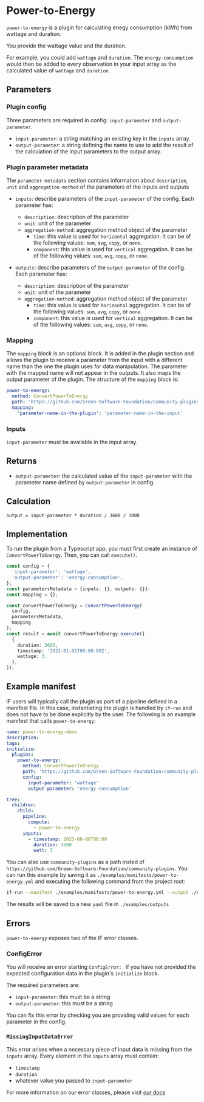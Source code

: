 # Power-to-Energy

`power-to-energy` is a plugin for calculating enegy consumption (kWh) from wattage and duration.

You provide the wattage value and the duration.

For example, you could add `wattage` and `duration`. The `energy-consumption` would then be added to every observation in your input array as the calculated value of `wattage` and `duration`.

## Parameters

### Plugin config

Three parameters are required in config: `input-parameter` and `output-parameter`.

- `input-parameter`: a string matching an existing key in the `inputs` array.
- `output-parameter`: a string defining the name to use to add the result of the calculation of the input parameters to the output array.

### Plugin parameter metadata

The `parameter-metadata` section contains information about `description`, `unit` and `aggregation-method`
of the parameters of the inputs and outputs

- `inputs`: describe parameters of the `input-parameter` of the config. Each parameter has:

  - `description`: description of the parameter
  - `unit`: unit of the parameter
  - `aggregation-method`: aggregation method object of the parameter
    - `time`: this value is used for `horizontal` aggregation. It can be of the following values: `sum`, `avg`, `copy`, or `none`.
    - `component`: this value is used for `vertical` aggregation. It can be of the following values: `sum`, `avg`, `copy`, or `none`.

- `outputs`: describe parameters of the `output-parameter` of the config. Each parameter has:
  - `description`: description of the parameter
  - `unit`: unit of the parameter
  - `aggregation-method`: aggregation method object of the parameter
    - `time`: this value is used for `horizontal` aggregation. It can be of the following values: `sum`, `avg`, `copy`, or `none`.
    - `component`: this value is used for `vertical` aggregation. It can be of the following values: `sum`, `avg`, `copy`, or `none`.

### Mapping

The `mapping` block is an optional block. It is added in the plugin section and allows the plugin to receive a parameter from the input with a different name than the one the plugin uses for data manipulation. The parameter with the mapped name will not appear in the outputs. It also maps the output parameter of the plugin. The structure of the `mapping` block is:

```yaml
power-to-energy:
  method: ConvertPowerToEnergy
  path: 'https://github.com/Green-Software-Foundation/community-plugins'
  mapping:
    'parameter-name-in-the-plugin': 'parameter-name-in-the-input'
```

### Inputs

`input-parameter` must be available in the input array.

## Returns

- `output-parameter`: the calculated value of the `input-parameter` with the parameter name defined by `output-parameter` in config.

## Calculation

```pseudocode
output = input-parameter * duration / 3600 / 1000
```

## Implementation

To run the plugin from a Typescript app, you must first create an instance of `ConvertPowerToEnergy`. Then, you can call `execute()`.

```typescript
const config = {
  'input-parameter': 'wattage',
  'output-parameter': 'energy-consumption',
};
const parametersMetadata = {inputs: {}, outputs: {}};
const mapping = {};

const convertPowerToEnergy = ConvertPowerToEnergy(
  config,
  parametersMetadata,
  mapping
);
const result = await convertPowerToEnergy.execute([
  {
    duration: 3600,
    timestamp: '2021-01-01T00:00:00Z',
    wattage: 3,
  },
]);
```

## Example manifest

IF users will typically call the plugin as part of a pipeline defined in a manifest file. In this case, instantiating the plugin is handled by `if-run` and does not have to be done explicitly by the user. The following is an example manifest that calls `power-to-energy`:

```yaml
name: power-to-energy-demo
description:
tags:
initialize:
  plugins:
    power-to-energy:
      method: ConvertPowerToEnergy
      path: 'https://github.com/Green-Software-Foundation/community-plugins'
      config:
        input-parameter: 'wattage'
        output-parameter: 'energy-consumption'

tree:
  children:
    child:
      pipeline:
        compute:
          - power-to-energy
      inputs:
        - timestamp: 2023-08-06T00:00
          duration: 3600
          watt: 3
```
You can also use `community-plugins` as a path insted of `https://github.com/Green-Software-Foundation/community-plugins`. 
You can run this example by saving it as `./examples/manifests/power-to-energy.yml` and executing the following command from the project root:

```sh
if-run --manifest ./examples/manifests/power-to-energy.yml --output ./examples/outputs/power-to-energy
```

The results will be saved to a new `yaml` file in `./examples/outputs`

## Errors

`power-to-energy` exposes two of the IF error classes.

### ConfigError

You will receive an error starting `ConfigError: ` if you have not provided the expected configuration data in the plugin's `initialize` block.

The required parameters are:

- `input-parameter`: this must be a string
- `output-parameter`: this must be a string

You can fix this error by checking you are providing valid values for each parameter in the config.

### `MissingInputDataError`

This error arises when a necessary piece of input data is missing from the `inputs` array.
Every element in the `inputs` array must contain:

- `timestamp`
- `duration`
- whatever value you passed to `input-parameter`

For more information on our error classes, please visit [our docs](https://if.greensoftware.foundation/reference/errors)
